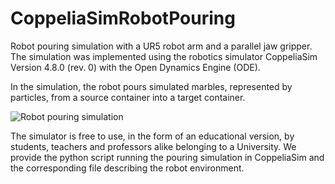 # CoppeliaSimRobotPouring

Robot pouring simulation with a UR5 robot arm and a parallel jaw gripper. The simulation was implemented using the robotics simulator CoppeliaSim Version 4.8.0 (rev. 0) with
the Open Dynamics Engine (ODE). 

In the simulation, the robot pours simulated marbles, represented by particles, from a source container into a target container. 

![Robot pouring simulation](robot_pouring_simulation_trial_examples.gif)

The simulator is free to use, in the form of an educational version, by students, teachers and professors alike belonging to a University. We provide the python script
running the pouring simulation in CoppeliaSim and the corresponding file describing the robot environment.

